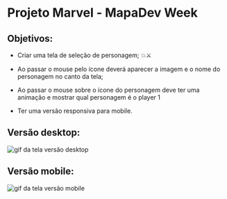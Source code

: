 # Projeto Marvel - MapaDev Week

## Objetivos:
- Criar uma tela de seleção de personagem; 💥⚔

- Ao passar o mouse pelo ícone deverá aparecer a imagem e o nome do personagem no canto da tela;

- Ao passar o mouse sobre o ícone do personagem deve ter uma animação e mostrar qual personagem é o player 1

- Ter uma versão responsiva para mobile.

## Versão desktop:
<img src="./src/design/animação-desktop.gif" alt="gif da tela versão desktop">

## Versão mobile:
<img src="./src/design/animação-mobile.gif" alt="gif da tela versão mobile">